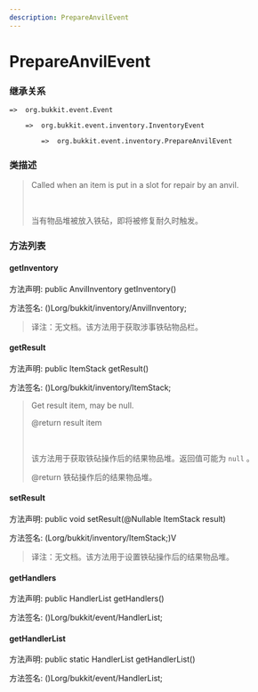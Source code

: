 ```yaml
---
description: PrepareAnvilEvent
---
```


# PrepareAnvilEvent

### 继承关系

    =>  org.bukkit.event.Event

        =>  org.bukkit.event.inventory.InventoryEvent

            =>  org.bukkit.event.inventory.PrepareAnvilEvent

### 类描述

> Called when an item is put in a slot for repair by an anvil.
> 
> <br>
> 
> 当有物品堆被放入铁砧，即将被修复耐久时触发。

### 方法列表

#### getInventory

方法声明: public AnvilInventory getInventory()

方法签名: ()Lorg/bukkit/inventory/AnvilInventory;

> 译注：无文档。该方法用于获取涉事铁砧物品栏。

#### getResult

方法声明: public ItemStack getResult()

方法签名: ()Lorg/bukkit/inventory/ItemStack;

> Get result item, may be null.
> 
> @return result item
> 
> <br>
> 
> 该方法用于获取铁砧操作后的结果物品堆。返回值可能为 `null` 。
> 
> @return 铁砧操作后的结果物品堆。

#### setResult

方法声明: public void setResult(@Nullable ItemStack result)

方法签名: (Lorg/bukkit/inventory/ItemStack;)V

> 译注：无文档。该方法用于设置铁砧操作后的结果物品堆。

#### getHandlers

方法声明: public HandlerList getHandlers()

方法签名: ()Lorg/bukkit/event/HandlerList;

#### getHandlerList

方法声明: public static HandlerList getHandlerList()

方法签名: ()Lorg/bukkit/event/HandlerList;